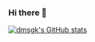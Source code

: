### Hi there 👋

[![dmsgk's GitHub stats](https://github-readme-stats.vercel.app/api?username=dmsgk&show_icons=true&theme=tokyonight&hide=stars)](https://github.com/anuraghazra/github-readme-stats)


